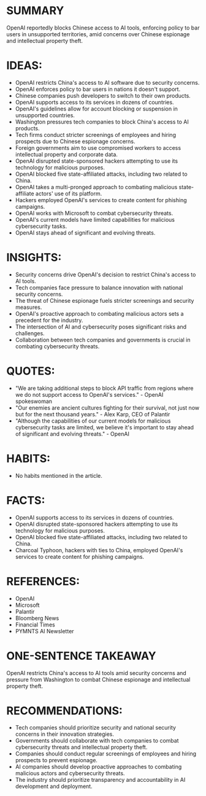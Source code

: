 # SUMMARY
OpenAI reportedly blocks Chinese access to AI tools, enforcing policy to bar users in unsupported territories, amid concerns over Chinese espionage and intellectual property theft.

# IDEAS:
* OpenAI restricts China's access to AI software due to security concerns.
* OpenAI enforces policy to bar users in nations it doesn't support.
* Chinese companies push developers to switch to their own products.
* OpenAI supports access to its services in dozens of countries.
* OpenAI's guidelines allow for account blocking or suspension in unsupported countries.
* Washington pressures tech companies to block China's access to AI products.
* Tech firms conduct stricter screenings of employees and hiring prospects due to Chinese espionage concerns.
* Foreign governments aim to use compromised workers to access intellectual property and corporate data.
* OpenAI disrupted state-sponsored hackers attempting to use its technology for malicious purposes.
* OpenAI blocked five state-affiliated attacks, including two related to China.
* OpenAI takes a multi-pronged approach to combating malicious state-affiliate actors' use of its platform.
* Hackers employed OpenAI's services to create content for phishing campaigns.
* OpenAI works with Microsoft to combat cybersecurity threats.
* OpenAI's current models have limited capabilities for malicious cybersecurity tasks.
* OpenAI stays ahead of significant and evolving threats.

# INSIGHTS:
* Security concerns drive OpenAI's decision to restrict China's access to AI tools.
* Tech companies face pressure to balance innovation with national security concerns.
* The threat of Chinese espionage fuels stricter screenings and security measures.
* OpenAI's proactive approach to combating malicious actors sets a precedent for the industry.
* The intersection of AI and cybersecurity poses significant risks and challenges.
* Collaboration between tech companies and governments is crucial in combating cybersecurity threats.

# QUOTES:
* "We are taking additional steps to block API traffic from regions where we do not support access to OpenAI's services." - OpenAI spokeswoman
* "Our enemies are ancient cultures fighting for their survival, not just now but for the next thousand years." - Alex Karp, CEO of Palantir
* "Although the capabilities of our current models for malicious cybersecurity tasks are limited, we believe it's important to stay ahead of significant and evolving threats." - OpenAI

# HABITS:
* No habits mentioned in the article.

# FACTS:
* OpenAI supports access to its services in dozens of countries.
* OpenAI disrupted state-sponsored hackers attempting to use its technology for malicious purposes.
* OpenAI blocked five state-affiliated attacks, including two related to China.
* Charcoal Typhoon, hackers with ties to China, employed OpenAI's services to create content for phishing campaigns.

# REFERENCES:
* OpenAI
* Microsoft
* Palantir
* Bloomberg News
* Financial Times
* PYMNTS AI Newsletter

# ONE-SENTENCE TAKEAWAY
OpenAI restricts China's access to AI tools amid security concerns and pressure from Washington to combat Chinese espionage and intellectual property theft.

# RECOMMENDATIONS:
* Tech companies should prioritize security and national security concerns in their innovation strategies.
* Governments should collaborate with tech companies to combat cybersecurity threats and intellectual property theft.
* Companies should conduct regular screenings of employees and hiring prospects to prevent espionage.
* AI companies should develop proactive approaches to combating malicious actors and cybersecurity threats.
* The industry should prioritize transparency and accountability in AI development and deployment.
